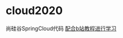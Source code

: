 # cloud2020
尚硅谷SpringCloud代码
[配合b站教程进行学习](https://www.bilibili.com/video/BV18E411x7eT?p=17&spm_id_from=pageDriver&vd_source=4b186c40bbc46d6c69bfdcb7f65b0b36)
